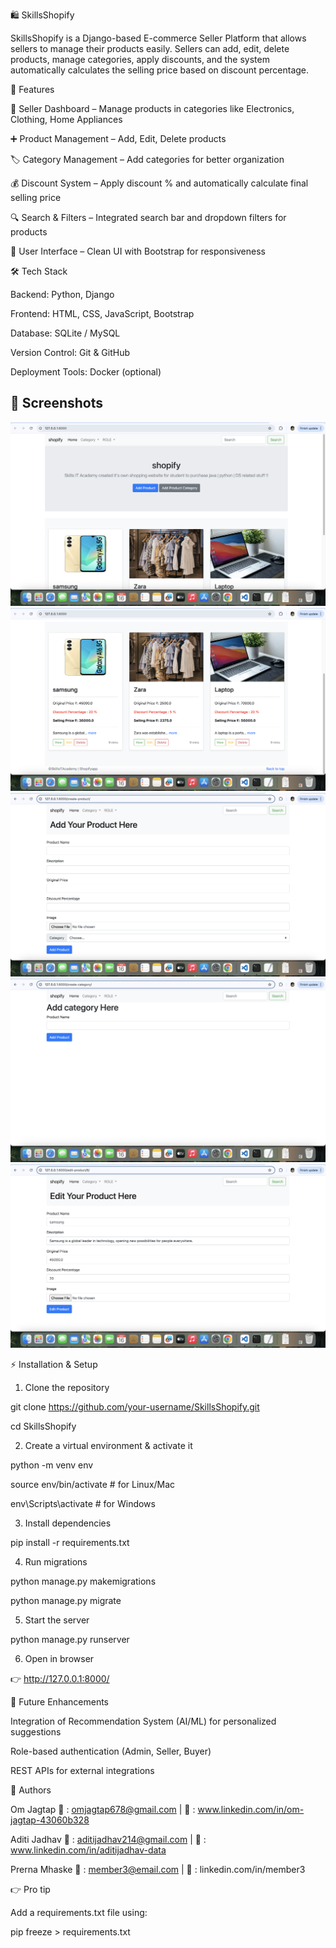 🛍️ SkillsShopify

SkillsShopify is a Django-based E-commerce Seller Platform that allows sellers to manage their products easily.
Sellers can add, edit, delete products, manage categories, apply discounts, and the system automatically calculates the selling price based on discount percentage.

🚀 Features

👤 Seller Dashboard – Manage products in categories like Electronics, Clothing, Home Appliances

➕ Product Management – Add, Edit, Delete products

🏷️ Category Management – Add categories for better organization

💰 Discount System – Apply discount % and automatically calculate final selling price

🔍 Search & Filters – Integrated search bar and dropdown filters for products

🎨 User Interface – Clean UI with Bootstrap for responsiveness


🛠 Tech Stack

Backend: Python, Django

Frontend: HTML, CSS, JavaScript, Bootstrap

Database: SQLite / MySQL

Version Control: Git & GitHub

Deployment Tools: Docker (optional)


## 📸 Screenshots
![Dashboard](screenshots/dashboard_01.png)
![Dashboard](screenshots/dashboard_02.png)
![Add Product](screenshots/add_product.png)
![Add Product Category](screenshots/add_product_category.png)
![Edit Product](screenshots/edit_product.png)

⚡ Installation & Setup

1. Clone the repository

git clone https://github.com/your-username/SkillsShopify.git

cd SkillsShopify


2. Create a virtual environment & activate it

python -m venv env

source env/bin/activate   # for Linux/Mac

env\Scripts\activate      # for Windows


3. Install dependencies

pip install -r requirements.txt


4. Run migrations

python manage.py makemigrations

python manage.py migrate


5. Start the server

python manage.py runserver


6. Open in browser
   
👉 http://127.0.0.1:8000/

📌 Future Enhancements

Integration of Recommendation System (AI/ML) for personalized suggestions

Role-based authentication (Admin, Seller, Buyer)

REST APIs for external integrations

👥 Authors

Om Jagtap
📧 : omjagtap678@gmail.com
| 🔗 : www.linkedin.com/in/om-jagtap-43060b328

Aditi Jadhav
📧 : aditijadhav214@gmail.com
| 🔗 : www.linkedin.com/in/aditijadhav-data

Prerna Mhaske
📧 : member3@email.com
| 🔗 : linkedin.com/in/member3

👉 Pro tip

Add a requirements.txt file using:

pip freeze > requirements.txt

